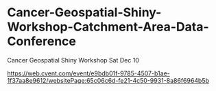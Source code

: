 # Cancer-Geospatial-Shiny-Workshop-Catchment-Area-Data-Conference
Cancer Geospatial Shiny Workshop Sat Dec 10

https://web.cvent.com/event/e9bdb01f-9785-4507-b1ae-1f37aa8e9612/websitePage:65c06c6d-fe21-4c50-9931-8a86f6964b5b
